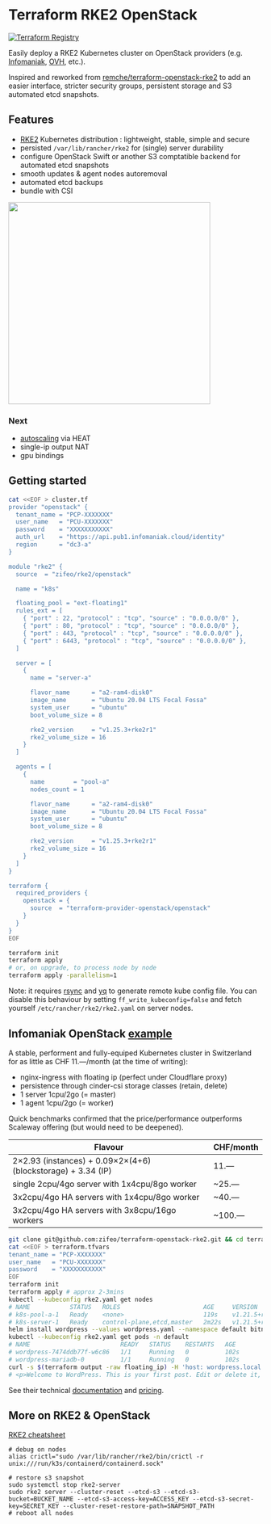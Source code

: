 # Terraform RKE2 OpenStack

[![Terraform Registry](https://img.shields.io/badge/terraform-registry-blue.svg)](https://registry.terraform.io/modules/zifeo/rke2/openstack/latest)

Easily deploy a RKE2 Kubernetes cluster on OpenStack providers (e.g.
[Infomaniak](https://www.infomaniak.com/fr/hebergement/public-cloud),
[OVH](https://www.ovhcloud.com/fr/public-cloud/), etc.).

Inspired and reworked from
[remche/terraform-openstack-rke2](https://github.com/remche/terraform-openstack-rke2)
to add an easier interface, stricter security groups, persistent storage and S3
automated etcd snapshots.

## Features

- [RKE2](https://docs.rke2.io) Kubernetes distribution : lightweight, stable,
  simple and secure
- persisted `/var/lib/rancher/rke2` for (single) server durability
- configure OpenStack Swift or another S3 comptatible backend for automated etcd
  snapshots
- smooth updates & agent nodes autoremoval
- automated etcd backups
- bundle with CSI

<img src="https://github.com/zifeo/terraform-openstack-rke2/raw/main/example/net.png" height="400" />

### Next

- [autoscaling](./example/autoscaling-tests.yaml) via HEAT
- single-ip output NAT
- gpu bindings

## Getting started

```bash
cat <<EOF > cluster.tf
provider "openstack" {
  tenant_name = "PCP-XXXXXXX"
  user_name   = "PCU-XXXXXXX"
  password    = "XXXXXXXXXXX"
  auth_url    = "https://api.pub1.infomaniak.cloud/identity"
  region      = "dc3-a"
}

module "rke2" {
  source  = "zifeo/rke2/openstack"

  name = "k8s"

  floating_pool = "ext-floating1"
  rules_ext = [
    { "port" : 22, "protocol" : "tcp", "source" : "0.0.0.0/0" },
    { "port" : 80, "protocol" : "tcp", "source" : "0.0.0.0/0" },
    { "port" : 443, "protocol" : "tcp", "source" : "0.0.0.0/0" },
    { "port" : 6443, "protocol" : "tcp", "source" : "0.0.0.0/0" },
  ]

  server = [
    {
      name = "server-a"

      flavor_name      = "a2-ram4-disk0"
      image_name       = "Ubuntu 20.04 LTS Focal Fossa"
      system_user      = "ubuntu"
      boot_volume_size = 8

      rke2_version     = "v1.25.3+rke2r1"
      rke2_volume_size = 16
    }
  ]

  agents = [
    {
      name        = "pool-a"
      nodes_count = 1

      flavor_name      = "a2-ram4-disk0"
      image_name       = "Ubuntu 20.04 LTS Focal Fossa"
      system_user      = "ubuntu"
      boot_volume_size = 8

      rke2_version     = "v1.25.3+rke2r1"
      rke2_volume_size = 16
    }
  ]
}

terraform {
  required_providers {
    openstack = {
      source  = "terraform-provider-openstack/openstack"
    }
  }
}
EOF

terraform init
terraform apply
# or, on upgrade, to process node by node
terraform apply -parallelism=1
```

Note: it requires [rsync](https://rsync.samba.org) and
[yq](https://github.com/mikefarah/yq) to generate remote kube config file. You
can disable this behaviour by setting `ff_write_kubeconfig=false` and fetch
yourself `/etc/rancher/rke2/rke2.yaml` on server nodes.

## Infomaniak OpenStack [example](./example/main.tf)

A stable, performent and fully-equiped Kubernetes cluster in Switzerland for as
little as CHF 11.—/month (at the time of writing):

- nginx-ingress with floating ip (perfect under Cloudflare proxy)
- persistence through cinder-csi storage classes (retain, delete)
- 1 server 1cpu/2go (= master)
- 1 agent 1cpu/2go (= worker)

Quick benchmarks confirmed that the price/performance outperforms Scaleway
offering (but would need to be deepened).

| Flavour                                                      | CHF/month |
| ------------------------------------------------------------ | --------- |
| 2×2.93 (instances) + 0.09×2×(4+6) (blockstorage) + 3.34 (IP) | 11.—      |
| single 2cpu/4go server with 1x4cpu/8go worker                | ~25.—     |
| 3x2cpu/4go HA servers with 1x4cpu/8go worker                 | ~40.—     |
| 3x2cpu/4go HA servers with 3x8cpu/16go workers               | ~100.—    |

```bash
git clone git@github.com:zifeo/terraform-openstack-rke2.git && cd terraform-openstack-rke2/example
cat <<EOF > terraform.tfvars
tenant_name = "PCP-XXXXXXX"
user_name   = "PCU-XXXXXXX"
password    = "XXXXXXXXXXX"
EOF
terraform init
terraform apply # approx 2-3mins
kubectl --kubeconfig rke2.yaml get nodes
# NAME           STATUS   ROLES                       AGE     VERSION
# k8s-pool-a-1   Ready    <none>                      119s    v1.21.5+rke2r2
# k8s-server-1   Ready    control-plane,etcd,master   2m22s   v1.21.5+rke2r2
helm install wordpress --values wordpress.yaml --namespace default bitnami/wordpress
kubectl --kubeconfig rke2.yaml get pods -n default
# NAME                         READY   STATUS    RESTARTS   AGE
# wordpress-7474ddb77f-w6c86   1/1     Running   0          102s
# wordpress-mariadb-0          1/1     Running   0          102s
curl -s $(terraform output -raw floating_ip) -H 'host: wordpress.local' | grep Welcome
# <p>Welcome to WordPress. This is your first post. Edit or delete it, then start writing!</p>
```

See their technical [documentation](https://docs.infomaniak.cloud) and
[pricing](https://www.infomaniak.com/fr/hebergement/public-cloud/tarifs).

## More on RKE2 & OpenStack

[RKE2 cheatsheet](https://gist.github.com/superseb/3b78f47989e0dbc1295486c186e944bf)

```
# debug on nodes
alias crictl="sudo /var/lib/rancher/rke2/bin/crictl -r unix:///run/k3s/containerd/containerd.sock"

# restore s3 snapshot
sudo systemctl stop rke2-server
sudo rke2 server --cluster-reset --etcd-s3 --etcd-s3-bucket=BUCKET_NAME --etcd-s3-access-key=ACCESS_KEY --etcd-s3-secret-key=SECRET_KEY --cluster-reset-restore-path=SNAPSHOT_PATH
# reboot all nodes
```
